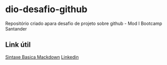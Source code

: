 # dio-desafio-github
Repositório criado apara desafio de projeto sobre github - Mod I  Bootcamp Santander

## Link útil
[Sintaxe Basica Mackdown](https://www.markdownguide.org/basic-syntax/)
[Linkedin](https://www.linkedin.com/in/larissa-lunguinho/)
